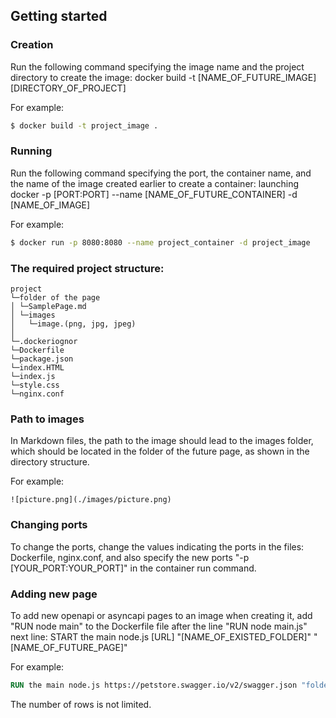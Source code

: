 ## Getting started

### Creation
Run the following command specifying the image name and the project directory to create the image:
docker build -t [NAME_OF_FUTURE_IMAGE] [DIRECTORY_OF_PROJECT]

For example: 
``` sh
$ docker build -t project_image .
```


### Running
Run the following command specifying the port, the container name, and the name of the image created earlier to create a container:
launching docker -p [PORT:PORT] --name [NAME_OF_FUTURE_CONTAINER] -d [NAME_OF_IMAGE]

For example: 
``` sh
$ docker run -p 8080:8080 --name project_container -d project_image
```


### The required project structure:

```
project
└─folder of the page
│ └─SamplePage.md
│ └─images
│   └─image.(png, jpg, jpeg)
│
└─.dockeriognor
└─Dockerfile
└─package.json
└─index.HTML
└─index.js
└─style.css
└─nginx.conf
```

### Path to images
In Markdown files, the path to the image should lead to the images folder, which should be located in the folder of the future page, as shown in the directory structure. 

For example: 
``` Markdonw
![picture.png](./images/picture.png)
```

### Changing ports

To change the ports, change the values indicating the ports in the files: Dockerfile, nginx.conf, and also specify the new ports "-p [YOUR_PORT:YOUR_PORT]" in the container run command.

### Adding new page

To add new openapi or asyncapi pages to an image when creating it, add "RUN node main" to the Dockerfile file after the line "RUN node main.js" next line:
START the main node.js [URL] "[NAME_OF_EXISTED_FOLDER]" "[NAME_OF_FUTURE_PAGE]"

For example: 
``` Dockerfile
RUN the main node.js https://petstore.swagger.io/v2/swagger.json "folder_of_doc_page" "new page"
```

The number of rows is not limited.
